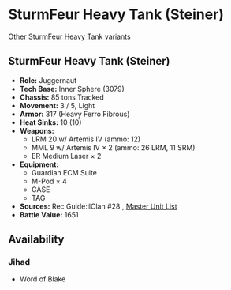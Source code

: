 # SturmFeur Heavy Tank (Steiner) 

[Other SturmFeur Heavy Tank variants](../sturmfeur_heavy_tank.md) 

## SturmFeur Heavy Tank (Steiner) 

- **Role:** Juggernaut 
- **Tech Base:** Inner Sphere (3079) 
- **Chassis:** 85 tons Tracked 
- **Movement:** 3 / 5, Light 
- **Armor:** 317 (Heavy Ferro Fibrous) 
- **Heat Sinks:** 10 (10) 
- **Weapons:** 
  - LRM 20 w/ Artemis IV (ammo: 12) 
  - MML 9 w/ Artemis IV × 2 (ammo: 26 LRM, 11 SRM) 
  - ER Medium Laser × 2 
- **Equipment:** 
  - Guardian ECM Suite 
  - M-Pod × 4 
  - CASE 
  - TAG 
- **Sources:** Rec Guide:ilClan #28 , [Master Unit List](http://masterunitlist.info/Unit/Details/6967) 
- **Battle Value:** 1651 

## Availability 

### Jihad 

- Word of Blake 

